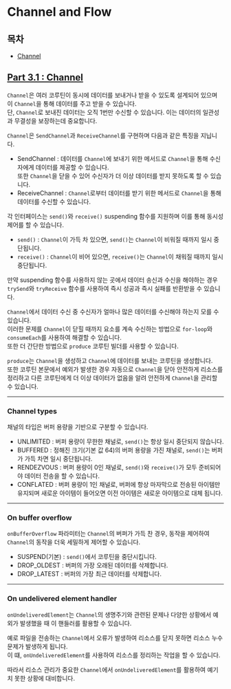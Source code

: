 # Channel and Flow

## 목차

- [Channel](#part-31--channel)

## [Part 3.1 : Channel](Channel.md)

`Channel`은 여러 코루틴이 동시에 데이터를 보내거나 받을 수 있도록 설계되어 있으며 이 `Channel`을 통해 데이터를 주고 받을 수 있습니다.  
단, `Channel`로 보내진 데이터는 오직 1번만 수신할 수 있습니다. 이는 데이터의 일관성과 무결성을 보장하는데 중요합니다.

`Channel`은 `SendChannel`과 `ReceiveChannel`를 구현하며 다음과 같은 특징을 지닙니다.

- SendChannel : 데이터를 `Channel`에 보내기 위한 메서드로 `Channel`을 통해 수신자에게 데이터를 제공할 수 있습니다.  
  또한 `Channel`을 닫을 수 있어 수신자가 더 이상 데이터를 받지 못하도록 할 수 있습니다.
- ReceiveChannel : `Channel`로부터 데이터를 받기 위한 메서드로 `Channel`을 통해 데이터를 수신할 수 있습니다.

각 인터페이스는 `send()`와 `receive()` suspending 함수를 지원하며 이를 통해 동시성 제어를 할 수 있습니다.

- `send()` : `Channel`이 가득 차 있으면, `send()`는 `Channel`이 비워질 때까지 일시 중단됩니다.
- `receive()` : `Channel`이 비어 있으면, `receive()`는 `Channel`이 채워질 때까지 일시 중단됩니다.

만약 suspending 함수를 사용하지 않는 곳에서 데이터 송신과 수신을 해야하는 경우 `trySend`와 `tryReceive` 함수를 사용하여 즉시 성공과 즉시 실패를 반환받을 수 있습니다.

`Channel`에서 데이터 수신 중 수신자가 얼마나 많은 데이터를 수신해야 하는지 모를 수 있습니다.  
이러한 문제를 `Channel`이 닫힐 때까지 요소를 계속 수신하는 방법으로 `for-loop`와 `consumeEach`를 사용하여 해결할 수 있습니다.  
또한 더 간단한 방법으로 `produce` 코루틴 빌더를 사용할 수 있습니다.

`produce`는 `Channel`을 생성하고 `Channel`에 데이터를 보내는 코루틴을 생성합니다.  
또한 코루틴 본문에서 예외가 발생한 경우 자동으로 `Channel`을 닫아 안전하게 리소스를 정리하고
다른 코루틴에게 더 이상 데이터가 없음을 알려 안전하게 `Channel`을 관리할 수 있습니다.

---

### Channel types

채널의 타입은 버퍼 용량을 기반으로 구분할 수 있습니다.

- UNLIMITED : 버퍼 용량이 무한한 채널로, `send()`는 항상 일시 중단되지 않습니다.
- BUFFERED : 정해진 크기(기본 값 64)의 버퍼 용량을 가진 채널로, `send()`는 버퍼가 가득 차면 일시 중단됩니다.
- RENDEZVOUS : 버퍼 용량이 0인 채널로, `send()`와 `receive()`가 모두 준비되어야 데이터 전송을 할 수 있습니다.
- CONFLATED : 버퍼 용량이 1인 채널로, 버퍼에 항상 마자막으로 전송된 아이템만 유지되며 새로운 아이템이 들어오면 이전 아이템은 새로운 아이템으로 대체 됩니다.

---

### On buffer overflow

`onBufferOverflow` 파라미터는 `Channel`의 버퍼가 가득 찬 경우, 동작을 제어하여 `Channel`의 동작을 더욱 세밀하게 제어할 수 있습니다.

- SUSPEND(기본) : `send()`에서 코루틴을 중단시킵니다.
- DROP_OLDEST : 버퍼의 가장 오래된 데이터를 삭제합니다.
- DROP_LATEST : 버퍼의 가장 최근 데이터를 삭제합니다.

---

### On undelivered element handler

`onUndeliveredElement`는 `Channel`의 생명주기와 관련된 문제나 다양한 상황에서 예외가 발생했을 때 이 핸들러를 활용할 수 있습니다.

예로 파일을 전송하는 `Channel`에서 오류가 발생하여 리소스를 닫지 못하면 리소스 누수 문제가 발생하게 됩니다.  
이 떄, `onUndeliveredElement`를 사용하여 리소스를 정리하는 작업을 할 수 있습니다.

따라서 리소스 관리가 중요한 `Channel`에서 `onUndeliveredElement`를 활용하여 예기치 못한 상황에 대비합니다. 

